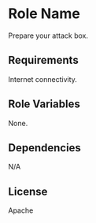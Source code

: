 Role Name
=========

Prepare your attack box.

Requirements
------------

Internet connectivity.

Role Variables
--------------

None.

Dependencies
------------

N/A


License
-------

Apache
